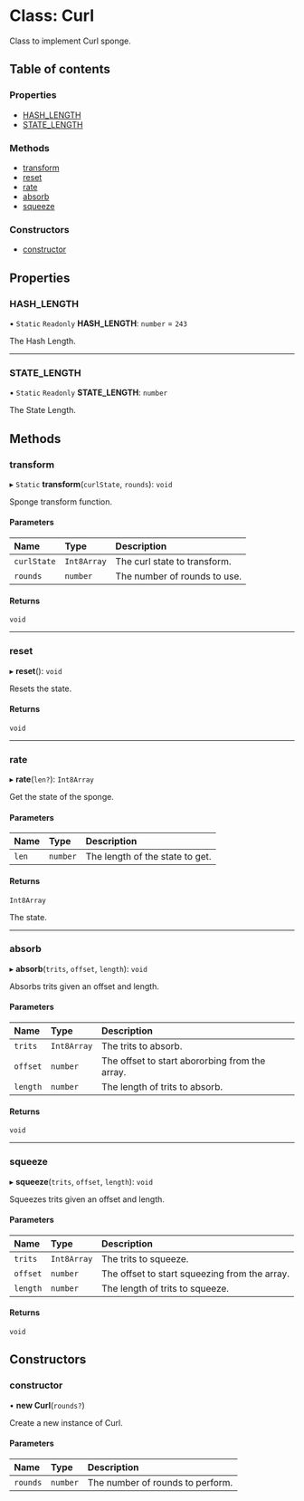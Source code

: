 # Class: Curl

Class to implement Curl sponge.

## Table of contents

### Properties

- [HASH\_LENGTH](Curl.md#hash_length)
- [STATE\_LENGTH](Curl.md#state_length)

### Methods

- [transform](Curl.md#transform)
- [reset](Curl.md#reset)
- [rate](Curl.md#rate)
- [absorb](Curl.md#absorb)
- [squeeze](Curl.md#squeeze)

### Constructors

- [constructor](Curl.md#constructor)

## Properties

### HASH\_LENGTH

▪ `Static` `Readonly` **HASH\_LENGTH**: `number` = `243`

The Hash Length.

___

### STATE\_LENGTH

▪ `Static` `Readonly` **STATE\_LENGTH**: `number`

The State Length.

## Methods

### transform

▸ `Static` **transform**(`curlState`, `rounds`): `void`

Sponge transform function.

#### Parameters

| Name | Type | Description |
| :------ | :------ | :------ |
| `curlState` | `Int8Array` | The curl state to transform. |
| `rounds` | `number` | The number of rounds to use. |

#### Returns

`void`

___

### reset

▸ **reset**(): `void`

Resets the state.

#### Returns

`void`

___

### rate

▸ **rate**(`len?`): `Int8Array`

Get the state of the sponge.

#### Parameters

| Name | Type | Description |
| :------ | :------ | :------ |
| `len` | `number` | The length of the state to get. |

#### Returns

`Int8Array`

The state.

___

### absorb

▸ **absorb**(`trits`, `offset`, `length`): `void`

Absorbs trits given an offset and length.

#### Parameters

| Name | Type | Description |
| :------ | :------ | :------ |
| `trits` | `Int8Array` | The trits to absorb. |
| `offset` | `number` | The offset to start abororbing from the array. |
| `length` | `number` | The length of trits to absorb. |

#### Returns

`void`

___

### squeeze

▸ **squeeze**(`trits`, `offset`, `length`): `void`

Squeezes trits given an offset and length.

#### Parameters

| Name | Type | Description |
| :------ | :------ | :------ |
| `trits` | `Int8Array` | The trits to squeeze. |
| `offset` | `number` | The offset to start squeezing from the array. |
| `length` | `number` | The length of trits to squeeze. |

#### Returns

`void`

## Constructors

### constructor

• **new Curl**(`rounds?`)

Create a new instance of Curl.

#### Parameters

| Name | Type | Description |
| :------ | :------ | :------ |
| `rounds` | `number` | The number of rounds to perform. |
